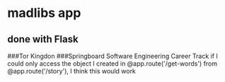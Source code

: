 # madlibs app

## done with Flask

###Tor Kingdon
###Springboard Software Engineering Career Track
if I could only access the object I created in @app.route('/get-words') from @app.route('/story'), I think this would work
